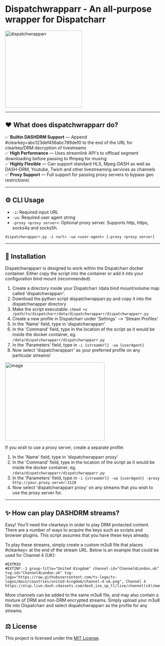 # Dispatchwrapparr - An all-purpose wrapper for Dispatcharr
<img width="250" height="250" alt="dispatchwrapparr" src="https://github.com/user-attachments/assets/eb65168b-e24f-4e0c-b17b-7d72021d1d15" />

---

## ❤️ What does dispatchwrapparr do?

✅ **Builtin DASHDRM Support** — Append #clearkey=abc123def456abc789def0 to the end of the URL for clearkey/DRM decryption of livestreams\
✅ **High Performance** — Uses streamlink API's to offload segment downloading before passing to ffmpeg for muxing\
✅ **Highly Flexible** — Can support standard HLS, Mpeg-DASH as well as DASH-DRM, Youtube, Twich and other livestreaming services as channels\
✅ **Proxy Support** — Full support for passing proxy servers to bypass geo restrictions\

---

## ⚙️ CLI Usage

- `-i`: Required input URL
- `-us`: Required user agent string
- `-proxy <proxy server>`: Optional proxy server. Supports http, https, socks4a and socks5h.

```dispatchwrapparr.py -i <url> -ua <user-agent> [-proxy <proxy server]```

---

## 🚀 Installation

Dispatchwrapparr is designed to work within the Dispatcharr docker container. Either copy the script into the container or add it into your configuration bind mount (recommended).

1. Create a directory inside your Dispatcharr /data bind mount/volume map called 'dispatchwrapparr'.
2. Download the python script dispatchwrapparr.py and copy it into the dispatchwrapper directory
3. Make the script executable: ```chmod +x /path/to/dispatcharr/data/dispatchwrapparr/dispatchwrapparr.py```
4. Create a new profile in Dispatcharr under 'Settings' --> 'Stream Profiles'
5. In the 'Name' field, type in 'dispatchwrapparr'
6. In the 'Command' field, type in the location of the script as it would be inside the docker container, eg. ```/data/dispatchwrapparr/dispatchwrapparr.py```
7. In the 'Parameters' field, type in ```-i {streamUrl} -ua {userAgent}```
8. Now select 'dispatchwrapparr' as your preferred profile on any particular streams!

<img width="324" height="254" alt="image" src="https://github.com/user-attachments/assets/cee7ee08-102a-4b3b-9206-46a842e0b473" />

If you wish to use a proxy server, create a separate profile:

1. In the 'Name' field, type in 'dispatchwrapparr proxy'
2. In the 'Command' field, type in the location of the script as it would be inside the docker container, eg. ```/data/dispatchwrapparr/dispatchwrapparr.py```
3. In the 'Parameters' field, type in ```-i {streamUrl} -ua {userAgent} -proxy http://your.proxy.server:3128```
4. Now select 'dispatchwrapparr proxy' on any streams that you wish to use the proxy server for.

---

## ✨ How can play DASHDRM streams?

Easy! You'll need the clearkeys in order to play DRM protected content. There are a number of ways to acquire the keys such as scripts and browser plugins.
This script assumes that you have these keys already.

To play these streams, simply create a custom m3u8 file that places #clearkey=<clearkey> at the end of the stream URL. Below is an example that could be used for Channel 4 (UK):

```channel-4-uk.m3u8
#EXTM3U
#EXTINF:-1 group-title="United Kingdom" channel-id="Channel4London.uk" tvg-id="Channel4London.uk" tvg-logo="https://raw.githubusercontent.com/tv-logo/tv-logos/main/countries/united-kingdom/channel-4-uk.png", Channel 4
https://olsp.live.dash.c4assets.com/dash_iso_sp_tl/live/channel(c4)/manifest.mpd#clearkey=5ce85f1aa5771900b952f0ba58857d7a
```

More channels can be added to the same m3u8 file, and may also contain a mixture of DRM and non-DRM encrypted streams.
Simply upload your m3u8 file into Dispatcharr and select dispatchwrapparr as the profile for any streams.

## ⚖️ License
This project is licensed under the [MIT License](LICENSE).
